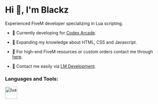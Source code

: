 # Hi 👋, I'm Blackz

Experienced FiveM developer specializing in Lua scripting.

- 🔨 Currently developing for [Codex Arcade](https://discord.gg/cdx-arcade).

- 🌱 Expanding my knowledge about HTML, CSS and Javascript.

- 🤝 For high-end FiveM resources or custom orders contact me through [here](https://discord.gg/YHbWQUMA73).

- 💬 Contact me easily via [LM Development](https://discord.gg/YHbWQUMA73).

<h3 align="left">Languages and Tools:</h3>
<p align="left"> 
  <a href="https://www.lua.org/" target="_blank" rel="noreferrer"> <img src="https://static-00.iconduck.com/assets.00/file-type-lua-icon-2048x2048-joz42384.png" alt="lua" width="40" height="40"/> </a>
</p>
